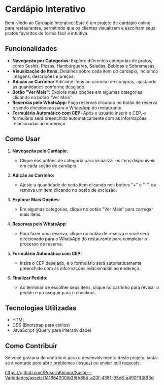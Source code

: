 # Cardápio Interativo

Bem-vindo ao Cardápio Interativo! Este é um projeto de cardápio online para restaurantes, permitindo que os clientes visualizem e escolham seus pratos favoritos de forma fácil e intuitiva.

## Funcionalidades

- **Navegação por Categorias:** Explore diferentes categorias de pratos, como Sushis, Pizzas, Hambúrgueres, Saladas, Bebidas e Sobremesas.
- **Visualização de Itens:** Detalhes sobre cada item do cardápio, incluindo imagens, descrições e preços.
- **Adição ao Carrinho:** Adicione itens ao carrinho de compras, ajustando as quantidades conforme desejado.
- **Botão "Ver Mais":** Explore mais opções em algumas categorias clicando no botão "Ver Mais".
- **Reservas pelo WhatsApp:** Faça reservas clicando no botão de reserva e sendo direcionado para o WhatsApp do restaurante.
- **Formulário Automático com CEP:** Após o usuário inserir o CEP, o formulário será preenchido automaticamente com as informações relacionadas ao endereço.

## Como Usar

1. **Navegação pelo Cardápio:**
   - Clique nos botões de categoria para visualizar os itens disponíveis em cada seção do cardápio.

2. **Adição ao Carrinho:**
   - Ajuste a quantidade de cada item clicando nos botões "+" e "-", ou remova um item clicando no botão de exclusão.

3. **Explorar Mais Opções:**
   - Em algumas categorias, clique no botão "Ver Mais" para carregar mais itens.

4. **Reservas pelo WhatsApp:**
   - Para fazer uma reserva, clique no botão de reserva e você será direcionado para o WhatsApp do restaurante para completar o processo de reserva.

5. **Formulário Automático com CEP:**
   - Insira o CEP desejado, e o formulário será automaticamente preenchido com as informações relacionadas ao endereço.

6. **Finalizar Pedido:**
   - Ao terminar de escolher seus itens, clique no carrinho para revisar o pedido e prosseguir para o checkout.
## Tecnologias Utilizadas

- HTML
- CSS (Bootstrap para estilos)
- JavaScript (jQuery para interatividade)

## Como Contribuir

Se você gostaria de contribuir para o desenvolvimento deste projeto, sinta-se à vontade para abrir problemas (issues) ou enviar pull requests.



https://github.com/PriscilaKimura/Sushi---Variedades/assets/141864300/b25fb68d-a20f-4361-93e6-a490f1f3f93d



